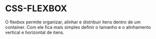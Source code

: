 # CSS-FLEXBOX
O flexbox permite organizar, alinhar e distribuir itens dentro de um container. Com ele fica mais simples definir o tamanho e o alinhamento vertical e horizontal de itens.
